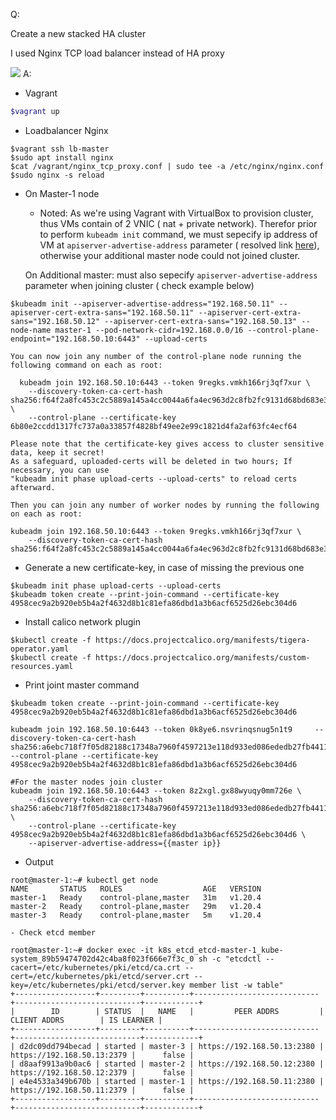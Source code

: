 Q:

Create a new stacked HA cluster

I used Nginx TCP load balancer instead of HA proxy

<img src="https://www.ibm.com/docs/en/SSMNED_v10/com.ibm.apic.install.doc/loadbal_k8s.jpeg">
A:

- Vagrant

```ruby
$vagrant up
```

- Loadbalancer Nginx

```shell
$vagrant ssh lb-master
$sudo apt install nginx
$cat /vagrant/nginx_tcp_proxy.conf | sudo tee -a /etc/nginx/nginx.conf
$sudo nginx -s reload
```

- On Master-1 node

  - Noted: As we're using Vagrant with VirtualBox to provision cluster, thus VMs contain of 2 VNIC ( nat + private network). Therefor prior to perform `kubeadm init` command, we must sepecify ip address of VM at `apiserver-advertise-address` parameter ( resolved link [here](https://github.com/kubernetes/kubeadm/issues/1359#issuecomment-619564221)), otherwise your additional master node could not joined cluster.

  On Additional master: must also sepecify `apiserver-advertise-address` parameter when joining cluster ( check example below)

```shell
$kubeadm init --apiserver-advertise-address="192.168.50.11" --apiserver-cert-extra-sans="192.168.50.11" --apiserver-cert-extra-sans="192.168.50.12" --apiserver-cert-extra-sans="192.168.50.13" --node-name master-1 --pod-network-cidr=192.168.0.0/16 --control-plane-endpoint="192.168.50.10:6443" --upload-certs

You can now join any number of the control-plane node running the following command on each as root:

  kubeadm join 192.168.50.10:6443 --token 9regks.vmkh166rj3qf7xur \
    --discovery-token-ca-cert-hash sha256:f64f2a8fc453c2c5889a145a4cc0044a6fa4ec963d2c8fb2fc9131d68bd683e3 \
    --control-plane --certificate-key 6b80e2ccdd1317fc737a0a33857f4828bf49ee2e99c1821d4fa2af63fc4ecf64

Please note that the certificate-key gives access to cluster sensitive data, keep it secret!
As a safeguard, uploaded-certs will be deleted in two hours; If necessary, you can use
"kubeadm init phase upload-certs --upload-certs" to reload certs afterward.

Then you can join any number of worker nodes by running the following on each as root:

kubeadm join 192.168.50.10:6443 --token 9regks.vmkh166rj3qf7xur \
    --discovery-token-ca-cert-hash sha256:f64f2a8fc453c2c5889a145a4cc0044a6fa4ec963d2c8fb2fc9131d68bd683e3
```

- Generate a new certificate-key, in case of missing the previous one

```shell
$kubeadm init phase upload-certs --upload-certs
$kubeadm token create --print-join-command --certificate-key 4958cec9a2b920eb5b4a2f4632d8b1c81efa86dbd1a3b6acf6525d26ebc304d6
```

- Install calico network plugin

```shell
$kubectl create -f https://docs.projectcalico.org/manifests/tigera-operator.yaml
$kubectl create -f https://docs.projectcalico.org/manifests/custom-resources.yaml
```

- Print joint master command

```shell
$kubeadm token create --print-join-command --certificate-key 4958cec9a2b920eb5b4a2f4632d8b1c81efa86dbd1a3b6acf6525d26ebc304d6

kubeadm join 192.168.50.10:6443 --token 0k8ye6.nsvrinqsnug5n1t9     --discovery-token-ca-cert-hash sha256:a6ebc718f7f05d82188c17348a7960f4597213e118d933ed086ededb27fb4411     --control-plane --certificate-key 4958cec9a2b920eb5b4a2f4632d8b1c81efa86dbd1a3b6acf6525d26ebc304d6

#For the master nodes join cluster
kubeadm join 192.168.50.10:6443 --token 8z2xgl.gx88wyuqy0mm726e \
    --discovery-token-ca-cert-hash sha256:a6ebc718f7f05d82188c17348a7960f4597213e118d933ed086ededb27fb4411 \
    --control-plane --certificate-key 4958cec9a2b920eb5b4a2f4632d8b1c81efa86dbd1a3b6acf6525d26ebc304d6 \
    --apiserver-advertise-address={{master ip}}
```

- Output

```shell
root@master-1:~# kubectl get node
NAME       STATUS   ROLES                  AGE   VERSION
master-1   Ready    control-plane,master   31m   v1.20.4
master-2   Ready    control-plane,master   29m   v1.20.4
master-3   Ready    control-plane,master   5m    v1.20.4
```

    - Check etcd member

```shell
root@master-1:~# docker exec -it k8s_etcd_etcd-master-1_kube-system_89b59474702d42c4ba8f023f666e7f3c_0 sh -c "etcdctl --cacert=/etc/kubernetes/pki/etcd/ca.crt --cert=/etc/kubernetes/pki/etcd/server.crt --key=/etc/kubernetes/pki/etcd/server.key member list -w table"
+------------------+---------+----------+----------------------------+----------------------------+------------+
|        ID        | STATUS  |   NAME   |         PEER ADDRS         |        CLIENT ADDRS        | IS LEARNER |
+------------------+---------+----------+----------------------------+----------------------------+------------+
| d2dc09dd794becad | started | master-3 | https://192.168.50.13:2380 | https://192.168.50.13:2379 |      false |
| d8aaf9913a9b0ac6 | started | master-2 | https://192.168.50.12:2380 | https://192.168.50.12:2379 |      false |
| e4e4533a349b670b | started | master-1 | https://192.168.50.11:2380 | https://192.168.50.11:2379 |      false |
+------------------+---------+----------+----------------------------+----------------------------+------------+
```
